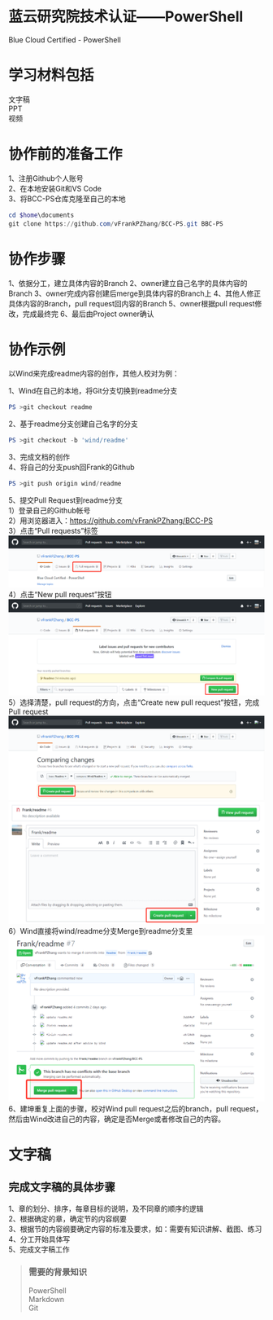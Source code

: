 # 蓝云研究院技术认证——PowerShell

Blue Cloud Certified - PowerShell

# 学习材料包括

  文字稿  
  PPT  
  视频

# 协作前的准备工作
  
  1、注册Github个人账号  
  2、在本地安装Git和VS Code  
  3、将BCC-PS仓库克隆至自己的本地  
  ```powershell
  cd $home\documents
  git clone https://github.com/vFrankPZhang/BCC-PS.git BBC-PS
  ```

# 协作步骤

  1、依据分工，建立具体内容的Branch
  2、owner建立自己名字的具体内容的Branch
  3、owner完成内容创建后merge到具体内容的Branch上
  4、其他人修正具体内容的Branch，pull request回内容的Branch
  5、owner根据pull request修改，完成最终完
  6、最后由Project owner确认

# 协作示例

以Wind来完成readme内容的创作，其他人校对为例：

  1、Wind在自己的本地，将Git分支切换到readme分支  
  ```powershell
  PS >git checkout readme
  ```  
  2、基于readme分支创建自己名字的分支
  ```powershell
  PS >git checkout -b 'wind/readme'
  ```
  3、完成文档的创作  
  4、将自己的分支push回Frank的Github
  ```powershell
  PS >git push origin wind/readme
  ```
  5、提交Pull Request到readme分支  
  1）登录自己的Github帐号  
  2）用浏览器进入：https://github.com/vFrankPZhang/BCC-PS  
  3）点击“Pull requests”标签  
  ![](images/readme.pullrequest.1.png)
  4）点击“New pull request”按钮  
  ![](images/readme.pullrequest.2.png)
  5）选择清楚，pull request的方向，点击“Create new pull request”按钮，完成Pull request  
  ![](images/readme.pullrequest.3.png)
  ![](images/readme.pullrequest.4.png)
  6）Wind直接将wind/readme分支Merge到readme分支里
  ![](images/readme.pullrequest.5.png)
  6、建坤重复上面的步骤，校对Wind pull request之后的branch，pull request，然后由Wind改进自己的内容，确定是否Merge或者修改自己的内容。

# 文字稿

## 完成文字稿的具体步骤

  1、章的划分、排序，每章目标的说明，及不同章的顺序的逻辑  
  2、根据确定的章，确定节的内容纲要  
  3、根据节的内容纲要确定内容的标准及要求，如：需要有知识讲解、截图、练习  
  4、分工开始具体写  
  5、完成文字稿工作

> ### 需要的背景知识
>
> PowerShell  
> Markdown  
> Git  
